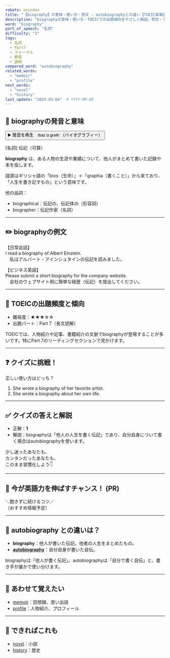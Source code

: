 ```yaml
---
robots: noindex
title: "【biography】の意味・使い方・例文 ― autobiographyとの違い【TOEIC英単語】"
description: "biographyの意味・使い方・TOEICでの出題傾向をやさしく解説。例文・クイズ付きでautobiographyとの違いもわかりやすく学べます。"
word: "biography"
part_of_speech: "名詞"
difficulty: "3"
tags:
  - 名詞
  - Part7
  - フォーマル
  - 教育
  - 説明
compared_word: "autobiography"
related_words:
  - "memoir"
  - "profile"
next_words:
  - "novel"
  - "history"
last_update: "2025-05-04"  # YYYY-MM-DD
---
```


## 🔰 biographyの発音と意味

<button class="play-audio" onclick="playTTS('biography')">
  <span class="play-audio-main">
    ▶️ 発音を再生　/baɪˈɑːɡrəfi/
  </span>
  <span class="play-audio-sub">
    （バイオグラフィー）
  </span>
</button>

[名詞] 伝記（可算）

**biography** は、ある人物の生涯や業績について、他人がまとめて書いた記録や本を指します。

語源はギリシャ語の「bios（生命）」＋「graphia（書くこと）」から来ており、「人生を書き記すもの」という意味です。

他の品詞：  
- biographical：伝記の、伝記体の（形容詞）
- biographer：伝記作家（名詞）

---

## ✏️ biographyの例文

【日常会話】  
I read a biography of Albert Einstein.  
　私はアルバート・アインシュタインの伝記を読みました。

【ビジネス英語】  
Please submit a short biography for the company website.  
　会社のウェブサイト用に簡単な経歴（伝記）を提出してください。

---

## 🎯 TOEICの出題頻度と傾向

- 難易度：★★★☆☆
- 出題パート：Part 7（長文読解）

TOEICでは、人物紹介や記事、書籍紹介の文脈でbiographyが登場することが多いです。特にPart 7のリーディングセクションで見かけます。

---

## ❓ クイズに挑戦！

正しい使い方はどっち？

1. She wrote a biography of her favorite artist.  
2. She wrote a biography about her own life.

---

## ✅ クイズの答えと解説

- 正解：**1**
- 解説：biographyは「他人の人生を書く伝記」であり、自分自身について書く場合はautobiographyを使います。

少し迷ったあなたも、  
カンタンだったあなたも、  
このまま習慣化しよう👇️

---

## 🚀 今が英語力を伸ばすチャンス！ (PR)

<div class="info-center">
＼飽きずに続けるコツ／<br>  
（おすすめ情報予定）
</div>

---

## 🤔  autobiography との違いは？

- **biography**：他人が書いた伝記。他者の人生をまとめたもの。
- **[autobiography](/autobiography)**：自分自身が書いた自伝。

biographyは「他人が書く伝記」、autobiographyは「自分で書く自伝」と、書き手が誰かで使い分けます。

---

## 🧩 あわせて覚えたい

- [memoir](/memoir)：回想録、思い出話
- [profile](/profile)：人物紹介、プロフィール

---

## 📖 できればこれも

- [novel](/novel)：小説
- [history](/history)：歴史

<!-- cvid: aid29_bid27 -->
